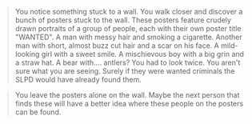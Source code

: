 > You notice something stuck to a wall. You walk closer and discover a bunch of posters stuck to the wall. These posters feature crudely drawn portraits of a group of people, each with their own poster title "WANTED". A man with messy hair and smoking a cigarette. Another man with short, almost buzz cut hair and a scar on his face. A mild-looking girl with a sweet smile. A mischievous boy with a big grin and a straw hat. A bear with.... antlers? You had to look twice. You aren't sure what you are seeing. Surely if they were wanted criminals the SLPD would have already found them.  

> You leave the posters alone on the wall. Maybe the next person that finds these will have a better idea where these people on the posters can be found.  
